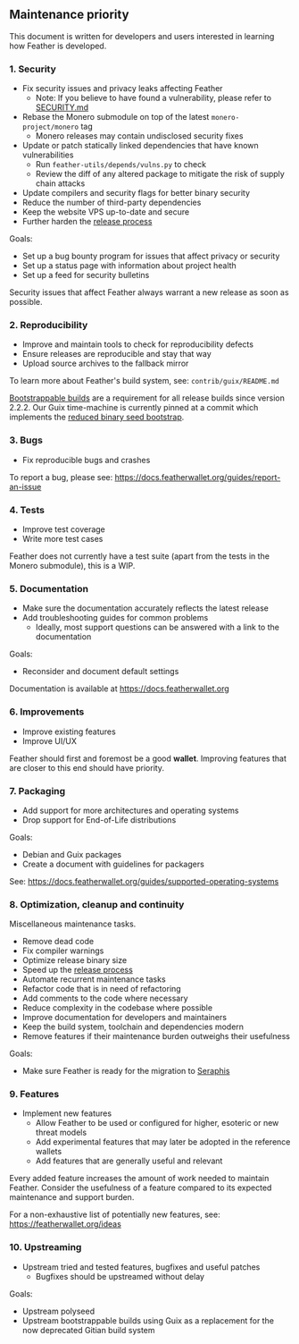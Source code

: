 ## Maintenance priority

This document is written for developers and users interested in learning how Feather is developed.

### 1. Security

- Fix security issues and privacy leaks affecting Feather
  - Note: If you believe to have found a vulnerability, please refer to [SECURITY.md](SECURITY.md)
- Rebase the Monero submodule on top of the latest `monero-project/monero` tag
  - Monero releases may contain undisclosed security fixes
- Update or patch statically linked dependencies that have known vulnerabilities
  - Run `feather-utils/depends/vulns.py` to check
  - Review the diff of any altered package to mitigate the risk of supply chain attacks
- Update compilers and security flags for better binary security
- Reduce the number of third-party dependencies
- Keep the website VPS up-to-date and secure
- Further harden the [release process](RELEASE.md)

Goals:

- Set up a bug bounty program for issues that affect privacy or security
- Set up a status page with information about project health
- Set up a feed for security bulletins

Security issues that affect Feather always warrant a new release as soon as possible.

### 2. Reproducibility

- Improve and maintain tools to check for reproducibility defects
- Ensure releases are reproducible and stay that way
- Upload source archives to the fallback mirror

To learn more about Feather's build system, see: `contrib/guix/README.md`

[Bootstrappable builds](https://bootstrappable.org/) are a requirement for all release builds since version 2.2.2. 
Our Guix time-machine is currently pinned at a commit which implements the 
[reduced binary seed bootstrap](https://guix.gnu.org/manual/en/html_node/Reduced-Binary-Seed-Bootstrap.html).

### 3. Bugs

- Fix reproducible bugs and crashes

To report a bug, please see: https://docs.featherwallet.org/guides/report-an-issue

### 4. Tests

- Improve test coverage
- Write more test cases

Feather does not currently have a test suite (apart from the tests in the Monero submodule), this is a WIP.

### 5. Documentation

- Make sure the documentation accurately reflects the latest release
- Add troubleshooting guides for common problems
  - Ideally, most support questions can be answered with a link to the documentation

Goals:
- Reconsider and document default settings

Documentation is available at https://docs.featherwallet.org

### 6. Improvements

- Improve existing features
- Improve UI/UX

Feather should first and foremost be a good __wallet__.
Improving features that are closer to this end should have priority.

### 7. Packaging

- Add support for more architectures and operating systems
- Drop support for End-of-Life distributions

Goals:

- Debian and Guix packages
- Create a document with guidelines for packagers

See: https://docs.featherwallet.org/guides/supported-operating-systems

### 8. Optimization, cleanup and continuity

Miscellaneous maintenance tasks.

- Remove dead code
- Fix compiler warnings
- Optimize release binary size
- Speed up the [release process](RELEASE.md)
- Automate recurrent maintenance tasks
- Refactor code that is in need of refactoring
- Add comments to the code where necessary
- Reduce complexity in the codebase where possible
- Improve documentation for developers and maintainers
- Keep the build system, toolchain and dependencies modern
- Remove features if their maintenance burden outweighs their usefulness

Goals:

- Make sure Feather is ready for the migration to [Seraphis](https://github.com/seraphis-migration/wallet3)

### 9. Features

- Implement new features
  - Allow Feather to be used or configured for higher, esoteric or new threat models
  - Add experimental features that may later be adopted in the reference wallets
  - Add features that are generally useful and relevant

Every added feature increases the amount of work needed to maintain Feather. Consider the usefulness of a feature 
compared to its expected maintenance and support burden.

For a non-exhaustive list of potentially new features, see: https://featherwallet.org/ideas

### 10. Upstreaming

- Upstream tried and tested features, bugfixes and useful patches
  - Bugfixes should be upstreamed without delay

Goals:

- Upstream polyseed
- Upstream bootstrappable builds using Guix as a replacement for the now deprecated Gitian build system